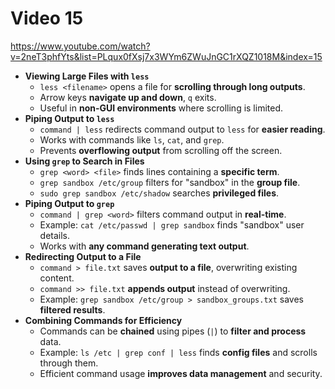# Video 15
https://www.youtube.com/watch?v=2neT3phfYts&list=PLqux0fXsj7x3WYm6ZWuJnGC1rXQZ1018M&index=15

- **Viewing Large Files with `less`**  
	- `less <filename>` opens a file for **scrolling through long outputs**.  
	- Arrow keys **navigate up and down**, `q` exits.  
	- Useful in **non-GUI environments** where scrolling is limited.  
- **Piping Output to `less`**  
	- `command | less` redirects command output to `less` for **easier reading**.  
	- Works with commands like `ls`, `cat`, and `grep`.  
	- Prevents **overflowing output** from scrolling off the screen.  
- **Using `grep` to Search in Files**  
	- `grep <word> <file>` finds lines containing a **specific term**.  
	- `grep sandbox /etc/group` filters for "sandbox" in the **group file**.  
	- `sudo grep sandbox /etc/shadow` searches **privileged files**.  
- **Piping Output to `grep`**  
	- `command | grep <word>` filters command output in **real-time**.  
	- Example: `cat /etc/passwd | grep sandbox` finds "sandbox" user details.  
	- Works with **any command generating text output**.  
- **Redirecting Output to a File**  
	- `command > file.txt` saves **output to a file**, overwriting existing content.  
	- `command >> file.txt` **appends output** instead of overwriting.  
	- Example: `grep sandbox /etc/group > sandbox_groups.txt` saves **filtered results**.  
- **Combining Commands for Efficiency**  
	- Commands can be **chained** using pipes (`|`) to **filter and process** data.  
	- Example: `ls /etc | grep conf | less` finds **config files** and scrolls through them.  
	- Efficient command usage **improves data management** and security.  